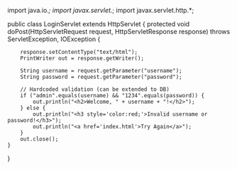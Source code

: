 import java.io.*;
import javax.servlet.*;
import javax.servlet.http.*;

public class LoginServlet extends HttpServlet {
    protected void doPost(HttpServletRequest request, HttpServletResponse response)
            throws ServletException, IOException {
        
        response.setContentType("text/html");
        PrintWriter out = response.getWriter();

        String username = request.getParameter("username");
        String password = request.getParameter("password");

        // Hardcoded validation (can be extended to DB)
        if ("admin".equals(username) && "1234".equals(password)) {
            out.println("<h2>Welcome, " + username + "!</h2>");
        } else {
            out.println("<h3 style='color:red;'>Invalid username or password!</h3>");
            out.println("<a href='index.html'>Try Again</a>");
        }
        out.close();
    }
}
